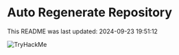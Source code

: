 # Auto Regenerate Repository

This README was last updated: 2024-09-23 19:51:12

 ![TryHackMe](https://tryhackme.com/badge/533634)